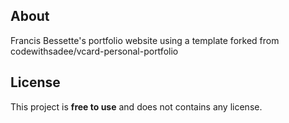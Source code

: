 ## About

Francis Bessette's portfolio website using a template forked from codewithsadee/vcard-personal-portfolio

## License

This project is **free to use** and does not contains any license.
